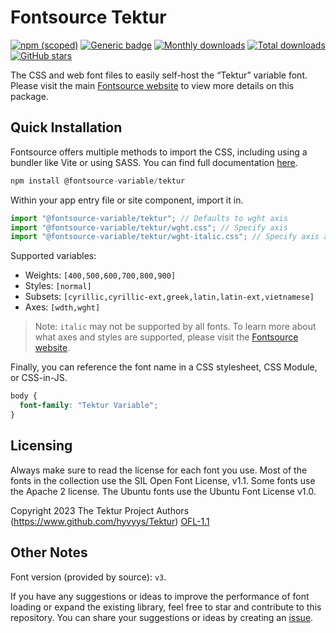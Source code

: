 # Fontsource Tektur

[![npm (scoped)](https://img.shields.io/npm/v/@fontsource-variable/tektur?color=brightgreen)](https://www.npmjs.com/package/@fontsource-variable/tektur) [![Generic badge](https://img.shields.io/badge/fontsource-passing-brightgreen)](https://github.com/fontsource/fontsource) [![Monthly downloads](https://badgen.net/npm/dm/@fontsource-variable/tektur)](https://github.com/fontsource/fontsource) [![Total downloads](https://badgen.net/npm/dt/@fontsource-variable/tektur)](https://github.com/fontsource/fontsource) [![GitHub stars](https://img.shields.io/github/stars/fontsource/fontsource.svg?style=social&label=Star)](https://github.com/fontsource/fontsource/stargazers)

The CSS and web font files to easily self-host the “Tektur” variable font. Please visit the main [Fontsource website](https://fontsource.org/fonts/tektur) to view more details on this package.

## Quick Installation

Fontsource offers multiple methods to import the CSS, including using a bundler like Vite or using SASS. You can find full documentation [here](https://fontsource.org/docs/getting-started/introduction).

```javascript
npm install @fontsource-variable/tektur
```

Within your app entry file or site component, import it in.

```javascript
import "@fontsource-variable/tektur"; // Defaults to wght axis
import "@fontsource-variable/tektur/wght.css"; // Specify axis
import "@fontsource-variable/tektur/wght-italic.css"; // Specify axis and style
```

Supported variables:
- Weights: `[400,500,600,700,800,900]`
- Styles: `[normal]`
- Subsets: `[cyrillic,cyrillic-ext,greek,latin,latin-ext,vietnamese]`
- Axes: `[wdth,wght]`

> Note: `italic` may not be supported by all fonts. To learn more about what axes and styles are supported, please visit the [Fontsource website](https://fontsource.org/fonts/tektur).

Finally, you can reference the font name in a CSS stylesheet, CSS Module, or CSS-in-JS.

```css
body {
  font-family: "Tektur Variable";
}
```

## Licensing
Always make sure to read the license for each font you use. Most of the fonts in the collection use the SIL Open Font License, v1.1. Some fonts use the Apache 2 license. The Ubuntu fonts use the Ubuntu Font License v1.0.

Copyright 2023 The Tektur Project Authors (https://www.github.com/hyvyys/Tektur)
[OFL-1.1](https://openfontlicense.org)

## Other Notes
Font version (provided by source): `v3`.

If you have any suggestions or ideas to improve the performance of font loading or expand the existing library, feel free to star and contribute to this repository. You can share your suggestions or ideas by creating an [issue](https://github.com/fontsource/fontsource/issues).